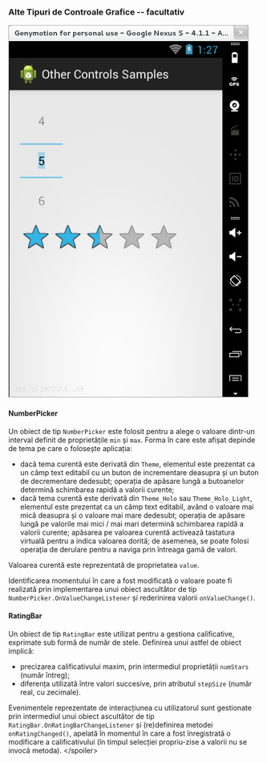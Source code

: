 ### Alte Tipuri de Controale Grafice -- facultativ

![](images/other_controls_samples.png)

#### NumberPicker

Un obiect de tip `NumberPicker` este folosit pentru a alege o valoare
dintr-un interval definit de proprietățile `min` și `max`. Forma în care
este afișat depinde de tema pe care o folosește aplicația:

-   dacă tema curentă este derivată din `Theme`, elementul este
    prezentat ca un câmp text editabil cu un buton de incrementare
    deasupra și un buton de decrementare dedesubt; operația de apăsare
    lungă a butoanelor determină schimbarea rapidă a valorii curente;
-   dacă tema curentă este derivată din `Theme_Holo` sau
    `Theme_Holo_Light`, elementul este prezentat ca un câmp text
    editabil, având o valoare mai mică deasupra și o valoare mai mare
    dedesubt; operația de apăsare lungă pe valorile mai mici / mai mari
    determină schimbarea rapidă a valorii curente; apăsarea pe valoarea
    curentă activează tastatura virtuală pentru a indica valoarea
    dorită; de asemenea, se poate folosi operația de derulare pentru a
    naviga prin întreaga gamă de valori.

Valoarea curentă este reprezentată de proprietatea `value`.

Identificarea momentului în care a fost modificată o valoare poate fi
realizată prin implementarea unui obiect ascultător de tip
`NumberPicker.OnValueChangeListener` și rederinirea valorii
`onValueChange()`.

#### RatingBar

Un obiect de tip `RatingBar` este utilizat pentru a gestiona
calificative, exprimate sub formă de număr de stele. Definirea unui
astfel de obiect implică:

-   precizarea calificativului maxim, prin intermediul proprietății
    `numStars` (număr întreg);
-   diferența utilizată între valori succesive, prin atributul
    `stepSize` (număr real, cu zecimale).

Evenimentele reprezentate de interacțiunea cu utilizatorul sunt
gestionate prin intermediul unui obiect ascultător de tip
`RatingBar.OnRatingBarChangeListener` și (re)definirea metodei
`onRatingChanged()`, apelată în momentul în care a fost înregistrată o
modificare a calificativului (în timpul selecției propriu-zise a valorii
nu se invocă metoda). \</spoiler>
